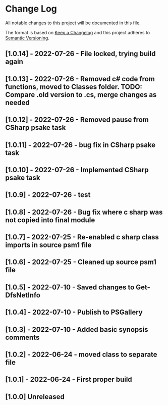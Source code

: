 # Change Log

All notable changes to this project will be documented in this file.

The format is based on [Keep a Changelog](http://keepachangelog.com/)
and this project adheres to [Semantic Versioning](http://semver.org/).

## [1.0.14] - 2022-07-26 - File locked, trying build again

## [1.0.13] - 2022-07-26 - Removed c# code from functions, moved to Classes folder.  TODO: Compare .old version to .cs, merge changes as needed

## [1.0.12] - 2022-07-26 - Removed pause from CSharp psake task

## [1.0.11] - 2022-07-26 - bug fix in CSharp psake task

## [1.0.10] - 2022-07-26 - Implemented CSharp psake task

## [1.0.9] - 2022-07-26 - test

## [1.0.8] - 2022-07-26 - Bug fix where c sharp was not copied into final module

## [1.0.7] - 2022-07-25 - Re-enabled c sharp class imports in source psm1 file

## [1.0.6] - 2022-07-25 - Cleaned up source psm1 file

## [1.0.5] - 2022-07-10 - Saved changes to Get-DfsNetInfo

## [1.0.4] - 2022-07-10 - Publish to PSGallery

## [1.0.3] - 2022-07-10 - Added basic synopsis comments

## [1.0.2] - 2022-06-24 - moved class to separate file

## [1.0.1] - 2022-06-24 - First proper build

## [1.0.0] Unreleased

